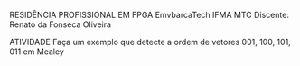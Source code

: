 RESIDÊNCIA PROFISSIONAL EM FPGA
EmvbarcaTech IFMA MTC
Discente: Renato da Fonseca Oliveira

ATIVIDADE
Faça um exemplo que detecte a ordem de vetores 001, 100, 101, 011 em Mealey